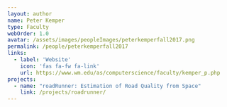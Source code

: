 ```yaml
---
layout: author
name: Peter Kemper
type: Faculty
webOrder: 1.0
avatar: /assets/images/peopleImages/peterkemperfall2017.png
permalink: /people/peterkemperfall2017
links:
  - label: 'Website'
    icon: 'fas fa-fw fa-link'
    url: https://www.wm.edu/as/computerscience/faculty/kemper_p.php
projects:
  - name: "roadRunner: Estimation of Road Quality from Space"
    link: /projects/roadrunner/
---
```

